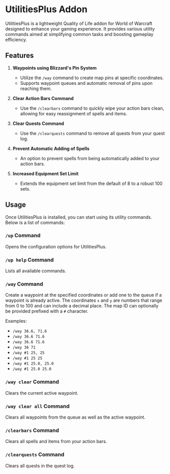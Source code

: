 # UtilitiesPlus Addon

UtilitiesPlus is a lightweight Quality of Life addon for World of Warcraft designed to enhance your gaming experience. It provides various utility commands aimed at simplifying common tasks and boosting gameplay efficiency.

## Features

1. **Waypoints using Blizzard's Pin System**
   - Utilize the `/way` command to create map pins at specific coordinates.
   - Supports waypoint queues and automatic removal of pins upon reaching them.

2. **Clear Action Bars Command**
   - Use the `/clearbars` command to quickly wipe your action bars clean, allowing for easy reassignment of spells and items.

3. **Clear Quests Command**
   - Use the `/clearquests` command to remove all quests from your quest log.

4. **Prevent Automatic Adding of Spells**
   - An option to prevent spells from being automatically added to your action bars.

5. **Increased Equipment Set Limit**
   - Extends the equipment set limit from the default of 8 to a robust 100 sets.

## Usage

Once UtilitiesPlus is installed, you can start using its utility commands. Below is a list of commands:

### `/up` Command
Opens the configuration options for UtilitiesPlus.

### `/up help` Command
Lists all available commands.

### `/way` Command
Create a waypoint at the specified coordinates or add one to the queue if a waypoint is already active. The coordinates `x` and `y` are numbers that range from 0 to 100 and can include a decimal place. The map ID can optionally be provided prefixed with a `#` character.

Examples:
- `/way 36.6, 71.6`
- `/way 36.6 71.6`
- `/way 36.6 71.6`
- `/way 36 71`
- `/way #1 25, 25`
- `/way #1 25 25`
- `/way #1 25.0, 25.0`
- `/way #1 25.0 25.0`

### `/way clear` Command
Clears the current active waypoint.

### `/way clear all` Command
Clears all waypoints from the queue as well as the active waypoint.

### `/clearbars` Command
Clears all spells and items from your action bars.

### `/clearquests` Command
Clears all quests in the quest log.

